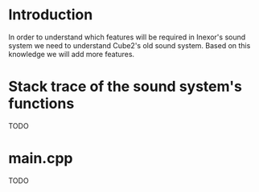 # Introduction
In order to understand which features will be required in Inexor's sound system we need to understand Cube2's old sound system. Based on this knowledge we will add more features.

# Stack trace of the sound system's functions
TODO

# main.cpp
TODO